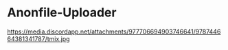 # Anonfile-Uploader
https://media.discordapp.net/attachments/977706694903746641/978744664381341787/tmix.jpg
